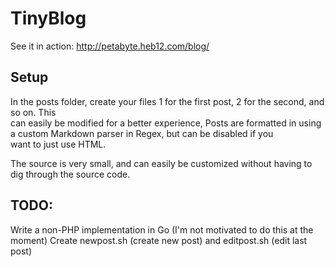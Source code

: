 # TinyBlog
See it in action: http://petabyte.heb12.com/blog/

## Setup
In the posts folder, create your files 1 for the first post, 2 for the second, and so on. This  
can easily be modified for a better experience, 
Posts are formatted in using a custom Markdown parser in Regex, but can be disabled if you  
want to just use HTML.

The source is very small, and can easily be customized without having to  
dig through the source code.

## TODO:
Write a non-PHP implementation in Go (I'm not motivated to do this at the moment)
Create newpost.sh (create new post) and editpost.sh (edit last post)
